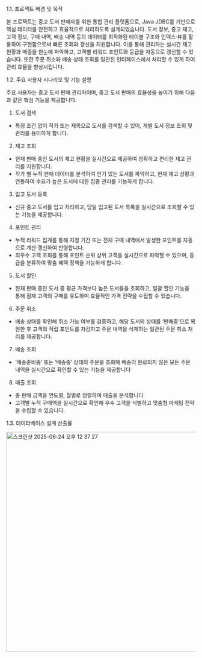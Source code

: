 1.1. 프로젝트 배경 및 목적

본 프로젝트는 중고 도서 판매자를 위한 통합 관리 플랫폼으로, Java JDBC를
기반으로 핵심 데이터를 안전하고 효율적으로 처리하도록 설계되었습니다.
도서 정보, 중고 재고, 고객 정보, 구매 내역, 배송 내역 등의 데이터를 최적화된
테이블 구조와 인덱스·뷰를 활용하여 구현함으로써 빠른 조회와 갱신을
지원합니다. 이를 통해 관리자는 실시간 재고 현황과 매출을 한눈에 파악하고,
고객별 리워드 포인트와 등급을 자동으로 갱신할 수 있습니다. 또한 주문
취소와 배송 상태 조회를 일관된 인터페이스에서 처리할 수 있게 하여 관리
효율을 향상시킵니다.

1.2. 주요 사용자 시나리오 및 기능 설명

주요 사용자는 중고 도서 판매 관리자이며, 중고 도서 판매의 효율성을 높이기
위해 다음과 같은 핵심 기능을 제공합니다.
  1) 도서 검색
  - 특정 조건 없이 작가 또는 제목으로 도서를 검색할 수 있어, 개별
  도서 정보 조회 및 관리를 용이하게 합니다.
  2) 재고 조회
  - 현재 판매 중인 도서의 재고 현황을 실시간으로 제공하여 정확하고
  편리한 재고 관리를 지원합니다.
  - 작가 별 누적 판매 데이터를 분석하여 인기 있는 도서를 파악하고,
  현재 재고 상황과 연동하여 수요가 높은 도서에 대한 집중 관리를
  가능하게 합니다.
  3) 입고 도서 등록
  - 신규 중고 도서를 입고 처리하고, 당일 입고된 도서 목록을
  실시간으로 조회할 수 있는 기능을 제공합니다.
  4) 포인트 관리
  - 누적 리워드 집계를 통해 지정 기간 또는 전체 구매 내역에서 발생한
  포인트를 자동으로 계산·갱신하여 반영합니다.
  - 최우수 고객 조회를 통해 포인트 순위 상위 고객을 실시간으로
  파악할 수 있으며, 등급을 분류하여 맞춤 혜택 정책을 가능하게
  합니다.
  5) 도서 할인
  - 현재 판매 중인 도서 중 평균 가격보다 높은 도서들을 조회하고, 일괄
  할인 기능을 통해 잠재 고객의 구매를 유도하며 효율적인 가격
  전략을 수립할 수 있습니다.
  6) 주문 취소
  - 배송 상태를 확인해 취소 가능 여부를 검증하고, 해당 도서의 상태를
  ‘판매중’으로 복원한 후 고객의 적립 포인트를 차감하고 주문 내역을
  삭제하는 일관된 주문 취소 처리를 제공합니다.
  7) 배송 조회
  - ‘배송준비중’ 또는 ‘배송중’ 상태의 주문을 조회해 배송이 완료되지
  않은 모든 주문 내역을 실시간으로 확인할 수 있는 기능을
  제공합니다
  8) 매출 조회
  - 총 판매 금액을 연도별, 월별로 정렬하여 매출을 분석합니다.
  - 고객별 누적 구매액을 실시간으로 확인해 우수 고객을 식별하고
  맞춤형 마케팅 전략을 수립할 수 있습니다.

1.3. 데이터베이스 설계 산출물 

<img width="584" alt="스크린샷 2025-06-24 오후 12 37 27" src="https://github.com/user-attachments/assets/7a0b1d42-1f49-40da-9ae3-08ad44e6100b" />



  
